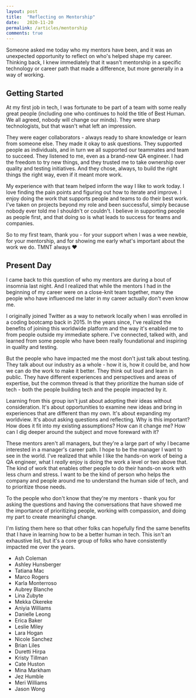 ```yaml
---
layout: post
title:  "Reflecting on Mentorship"
date:   2020-11-20
permalink: /articles/mentorship
comments: true
---
```


Someone asked me today who my mentors have been, and it was an unexpected opportunity to reflect on who's helped shape my career. Thinking back, I knew immediately that it wasn't mentorship in a specific technology or career path that made a difference, but more generally in a way of working.

## Getting Started

At my first job in tech, I was fortunate to be part of a team with some really great people (including one who continues to hold the title of Best Human. We all agreed, nobody will change our minds). They were sharp technologists, but that wasn't what left an impression.

They were eager collaborators - always ready to share knowledge or learn from someone else. They made it okay to ask questions. They supported people as individuals, and in turn we all supported our teammates and team to succeed. They listened to me, even as a brand-new QA engineer. I had the freedom to try new things, and they trusted me to take ownership over quality and testing initiatives. And they chose, always, to build the right things the right way, even if it meant more work.

My experience with that team helped inform the way I like to work today. I love finding the pain points and figuring out how to iterate and improve. I enjoy doing the work that supports people and teams to do their best work. I've taken on projects beyond my role and been successful, simply because nobody ever told me I shouldn't or couldn't. I believe in supporting people as people first, and that doing so is what leads to success for teams and companies.

So to my first team, thank you - for your support when I was a wee newbie, for your mentorship, and for showing me early what's important about the work we do. TMNT always ❤️

## Present Day

I came back to this question of who my mentors are during a bout of insomnia last night. And I realized that while the mentors I had in the beginning of my career were on a close-knit team together, many the people who have influenced me later in my career actually don't even know me.

I originally joined Twitter as a way to network locally when I was enrolled in a coding bootcamp back in 2015. In the years since, I've realized the benefits of joining this worldwide platform and the way it's enabled me to from people outside my immediate sphere. I've connected, talked with, and learned from some people who have been really foundational and inspiring in quality and testing.

But the people who have impacted me the most don't just talk about testing. They talk about our industry as a whole - how it is, how it could be, and how we can do the work to make it better. They think out loud and learn in public. They have different experiences and perspectives and areas of expertise, but the common thread is that they prioritize the human side of tech - both the people building tech and the people impacted by it. 

Learning from this group isn't just about adopting their ideas without consideration. It's about opportunities to examine new ideas and bring in experiences that are different than my own. It's about expanding my worldview. It's about asking questions and reflecting. Why is this important? How does it fit into my existing assumptions? How can it change me? How can I dig deeper around the subject and move foreward with it?

These mentors aren't all managers, but they're a large part of why I became interested in a manager's career path. I hope to be the manager I want to see in the world. I've realized that while I like the hands-on work of being a QA engineer, what I _really_ enjoy is doing the work a level or two above that. The kind of work that enables other people to do their hands-on work with less churn and stress. I want to be the kind of person who helps the company and people around me to understand the human side of tech, and to prioritize those needs. 

To the people who don't know that they're my mentors - thank you for asking the questions and having the conversations that have showed me the importance of prioritizing people, working with compassion, and doing my part to create meaningful change.

I'm listing them here so that other folks can hopefully find the same benefits that I have in learning how to be a better human in tech. This isn't an exhaustive list, but it's a core group of folks who have consistently impacted me over the years.

- Ash Coleman
- Ashley Hunsberger
- Tatiana Mac
- Marco Rogers
- Karla Monterroso
- Aubrey Blanche
- Lina Zubyte
- Mekka Okereke
- Aniyia Williams
- Danielle Leong
- Erica Baker
- Leslie Miley
- Lara Hogan
- Nicole Sanchez
- Brian Liles
- Duretti Hirpa
- Kristy Tillman
- Cate Huston
- Mina Markham
- Jez Humble
- Meri Williams
- Jason Wong
